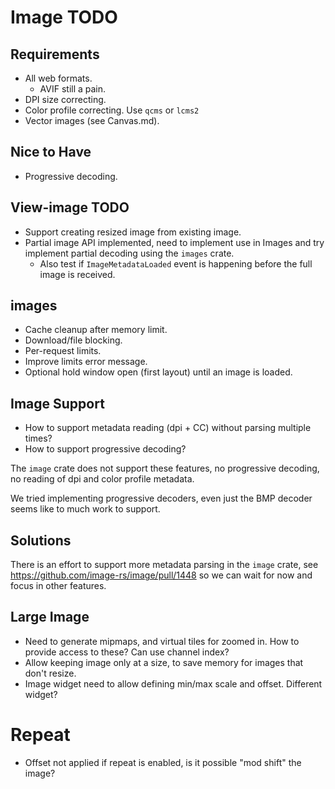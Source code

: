 # Image TODO

## Requirements

* All web formats.
    - AVIF still a pain.
* DPI size correcting.
* Color profile correcting.
    Use `qcms` or `lcms2`
* Vector images (see Canvas.md).

## Nice to Have

* Progressive decoding.

## View-image TODO
* Support creating resized image from existing image.
* Partial image API implemented, need to implement use in Images and try implement partial decoding using the `images` crate.
   - Also test if `ImageMetadataLoaded` event is happening before the full image is received.

## images
* Cache cleanup after memory limit.
* Download/file blocking.
* Per-request limits.
* Improve limits error message.
* Optional hold window open (first layout) until an image is loaded.

## Image Support

* How to support metadata reading (dpi + CC) without parsing multiple times?
* How to support progressive decoding?

The `image` crate does not support these features, no
progressive decoding, no reading of dpi and color profile metadata.

We tried implementing progressive decoders, even just the BMP decoder seems like to much work to support.

## Solutions

There is an effort to support more metadata parsing in the `image` crate, see https://github.com/image-rs/image/pull/1448
so we can wait for now and focus in other features.

## Large Image

* Need to generate mipmaps, and virtual tiles for zoomed in.
    How to provide access to these? Can use channel index?
* Allow keeping image only at a size, to save memory for images that don't resize.
* Image widget need to allow defining min/max scale and offset.
    Different widget?

# Repeat

* Offset not applied if repeat is enabled, is it possible "mod shift" the image?
